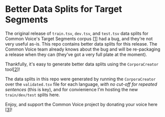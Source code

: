 # Better Data Splits for Target Segments

The original release of `train.tsv`, `dev.tsv`, and `test.tsv` data splits for Common Voice's Target Segments corpus [[1](https://commonvoice.mozilla.org/en/datasets)] had a bug, and they're not very useful as-is. This repo contains better data splits for this release. The Common Voice team already knows about the bug and will be re-packaging a release when they can (they've got a very full plate at the moment).

Thankfully, it's easy to generate better data splits using the `CorporaCreator` tool[[2](https://github.com/mozilla/CorporaCreator)]!

The data splits in this repo were generated by running the `CorporaCreator` over the `validated.tsv` file for each language, _with no cut-off for repeated sentences_ (this is key), and for convienience I'm hosting the new `train/dev/test` splits here.

Enjoy, and support the Common Voice project by donating your voice here [[3](https://commonvoice.mozilla.org)]!